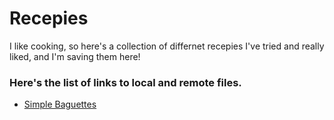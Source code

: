 # Recepies
I like cooking, so here's a collection of differnet recepies I've tried and really liked, and I'm saving them here!


### Here's the list of links to local and remote files.
+ [Simple Baguettes](rec/baguettes.md)